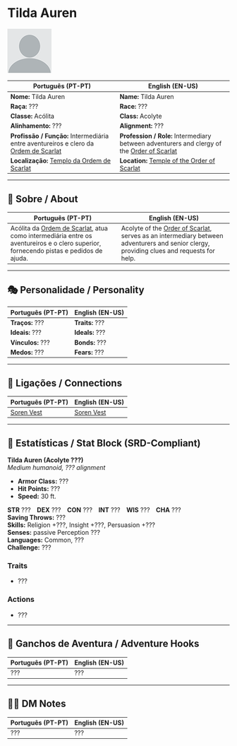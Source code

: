 # Tilda Auren

![Tilda Auren](docs/assets/npc/npc_blank.png)

| **Português (PT-PT)** | **English (EN-US)** |
| --------------------- | ------------------- |
| **Nome:** Tilda Auren | **Name:** Tilda Auren |
| **Raça:** ??? | **Race:** ??? |
| **Classe:** Acólita | **Class:** Acolyte |
| **Alinhamento:** ??? | **Alignment:** ??? |
| **Profissão / Função:** Intermediária entre aventureiros e clero da [Ordem de Scarlat](templo_ordem_de_scarlat.md) | **Profession / Role:** Intermediary between adventurers and clergy of the [Order of Scarlat](templo_ordem_de_scarlat.md) |
| **Localização:** [Templo da Ordem de Scarlat](templo_ordem_de_scarlat.md) | **Location:** [Temple of the Order of Scarlat](templo_ordem_de_scarlat.md) |

---

## 📖 Sobre / About

| **Português (PT-PT)** | **English (EN-US)** |
| --------------------- | ------------------- |
| Acólita da [Ordem de Scarlat](templo_ordem_de_scarlat.md), atua como intermediária entre os aventureiros e o clero superior, fornecendo pistas e pedidos de ajuda. | Acolyte of the [Order of Scarlat](templo_ordem_de_scarlat.md), serves as an intermediary between adventurers and senior clergy, providing clues and requests for help. |

---

## 🎭 Personalidade / Personality

| **Português (PT-PT)** | **English (EN-US)** |
| --------------------- | ------------------- |
| **Traços:** ??? | **Traits:** ??? |
| **Ideais:** ??? | **Ideals:** ??? |
| **Vínculos:** ??? | **Bonds:** ??? |
| **Medos:** ??? | **Fears:** ??? |

---

## 🔗 Ligações / Connections

| **Português (PT-PT)** | **English (EN-US)** |
| --------------------- | ------------------- |
| [Soren Vest](docs/dm/-/npc/Order%20of%20Scarlat/soren_vest.md) | [Soren Vest](docs/dm/-/npc/Order%20of%20Scarlat/soren_vest.md) |

---

<!-- 🔒 DM-ONLY SECTION BELOW -->

## 🧩 Estatísticas / Stat Block (SRD-Compliant)

**Tilda Auren (Acolyte ???)**  
*Medium humanoid, ??? alignment*

- **Armor Class:** ???  
- **Hit Points:** ???  
- **Speed:** 30 ft.  

**STR** ??? **DEX** ??? **CON** ??? **INT** ??? **WIS** ??? **CHA** ???  
**Saving Throws:** ???  
**Skills:** Religion +???, Insight +???, Persuasion +???  
**Senses:** passive Perception ???  
**Languages:** Common, ???  
**Challenge:** ???  

### Traits
- ???

### Actions
- ???

---

## 🎲 Ganchos de Aventura / Adventure Hooks

| **Português (PT-PT)** | **English (EN-US)** |
| --------------------- | ------------------- |
| ??? | ??? |

---

## 🧑‍💻 DM Notes

| **Português (PT-PT)** | **English (EN-US)** |
| --------------------- | ------------------- |
| ??? | ??? |
